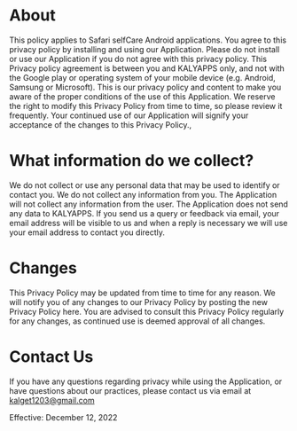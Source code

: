 # About

This policy applies to Safari selfCare Android applications. You agree to this privacy policy by installing and using our Application. Please do not install or use our Application if you do not agree with this privacy policy. This Privacy policy agreement is between you and KALYAPPS only, and not with the Google play or operating system of your mobile device (e.g. Android, Samsung or Microsoft).  This is our privacy policy and content to make you aware of the proper conditions of the use of this Application.  We reserve the right to modify this Privacy Policy from time to time, so please review it frequently. Your continued use of our Application will signify your acceptance of the changes to this Privacy Policy.,


# What information do we collect?
 
We do not collect or use any personal data that may be used to identify or contact you. We do not collect any information from you. The Application will not collect any information from the user. The Application does not send any data to KALYAPPS.  If you send us a query or feedback via email, your email address will be visible to us and when a reply is necessary we will use your email address to contact you directly.

# Changes

This Privacy Policy may be updated from time to time for any reason. We will notify you of any changes to our Privacy Policy by posting the new Privacy Policy here. You are advised to consult this Privacy Policy regularly for any changes, as continued use is deemed approval of all changes.

# Contact Us

If you have any questions regarding privacy while using the Application, or have questions about our practices, please contact us via email at kalget1203@gmail.com

Effective: December 12, 2022





                        
